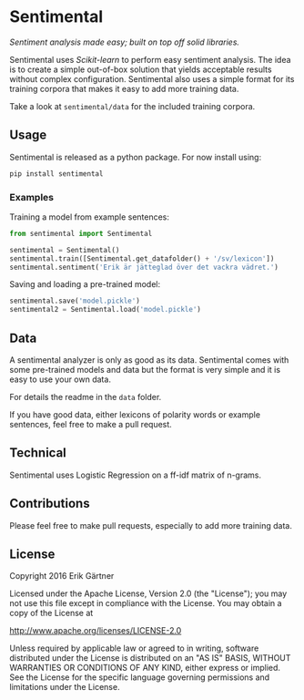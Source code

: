 # Sentimental
*Sentiment analysis made easy; built on top off solid libraries.*

Sentimental uses *Scikit-learn* to perform easy sentiment analysis. The idea is to create a simple out-of-box solution that yields acceptable results without complex configuration. Sentimental also uses a simple format for its training corpora that makes it easy to add more training data.

Take a look at `sentimental/data` for the included training corpora.

## Usage
Sentimental is released as a python package. For now install using:
```bash
pip install sentimental
```

### Examples
Training a model from example sentences:

```python
from sentimental import Sentimental

sentimental = Sentimental()
sentimental.train([Sentimental.get_datafolder() + '/sv/lexicon'])
sentimental.sentiment('Erik är jätteglad över det vackra vädret.')
```

Saving and loading a pre-trained model:

```python
sentimental.save('model.pickle')
sentimental2 = Sentimental.load('model.pickle')
```

## Data
A sentimental analyzer is only as good as its data. Sentimental comes with some pre-trained models and data but the format is very simple and it is easy to use your own data.

For details the readme in the ``data`` folder.

If you have good data, either lexicons of polarity words or example sentences, feel free to make a pull request.

## Technical
Sentimental uses Logistic Regression on a ff-idf matrix of n-grams.

## Contributions
Please feel free to make pull requests, especially to add more training data.

## License
Copyright 2016 Erik Gärtner

Licensed under the Apache License, Version 2.0 (the "License");
you may not use this file except in compliance with the License.
You may obtain a copy of the License at

http://www.apache.org/licenses/LICENSE-2.0

Unless required by applicable law or agreed to in writing, software
distributed under the License is distributed on an "AS IS" BASIS,
WITHOUT WARRANTIES OR CONDITIONS OF ANY KIND, either express or implied.
See the License for the specific language governing permissions and
limitations under the License.
